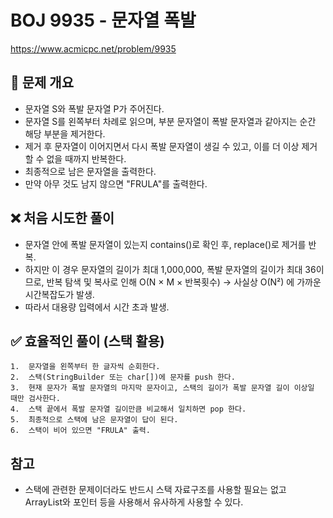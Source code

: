 # BOJ 9935 - 문자열 폭발

https://www.acmicpc.net/problem/9935

## 📌 문제 개요
 - 문자열 S와 폭발 문자열 P가 주어진다.
 - 문자열 S를 왼쪽부터 차례로 읽으며, 부분 문자열이 폭발 문자열과 같아지는 순간 해당 부분을 제거한다.
 - 제거 후 문자열이 이어지면서 다시 폭발 문자열이 생길 수 있고, 이를 더 이상 제거할 수 없을 때까지 반복한다.
 - 최종적으로 남은 문자열을 출력한다.
 - 만약 아무 것도 남지 않으면 "FRULA"를 출력한다.

## ❌ 처음 시도한 풀이
 - 문자열 안에 폭발 문자열이 있는지 contains()로 확인 후, replace()로 제거를 반복.
 - 하지만 이 경우 문자열의 길이가 최대 1,000,000, 폭발 문자열의 길이가 최대 36이므로, 반복 탐색 및 복사로 인해 O(N × M × 반복횟수) → 사실상 O(N²) 에 가까운 시간복잡도가 발생.
 - 따라서 대용량 입력에서 시간 초과 발생.

## ✅ 효율적인 풀이 (스택 활용)
	1.	문자열을 왼쪽부터 한 글자씩 순회한다.
	2.	스택(StringBuilder 또는 char[])에 문자를 push 한다.
	3.	현재 문자가 폭발 문자열의 마지막 문자이고, 스택의 길이가 폭발 문자열 길이 이상일 때만 검사한다.
	4.	스택 끝에서 폭발 문자열 길이만큼 비교해서 일치하면 pop 한다.
	5.	최종적으로 스택에 남은 문자열이 답이 된다.
	6.	스택이 비어 있으면 "FRULA" 출력.

## 참고
 - 스택에 관련한 문제이더라도 반드시 스택 자료구조를 사용할 필요는 없고 ArrayList와 포인터 등을 사용해서 유사하게 사용할 수 있다. 